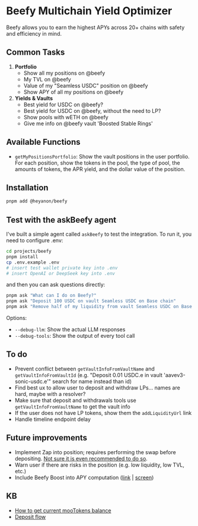 # Beefy Multichain Yield Optimizer

Beefy allows you to earn the highest APYs across 20+ chains with safety and efficiency in mind.

## Common Tasks

1. **Portfolio**
    - Show all my positions on @beefy
    - My TVL on @beefy
    - Value of my "Seamless USDC" position on @beefy
    - Show APY of all my positions on @beefy
2. **Yields & Vaults**
    - Best yield for USDC on @beefy?
    - Best yield for USDC on @beefy, without the need to LP?
    - Show pools with wETH on @beefy
    - Give me info on @beefy vault 'Boosted Stable Rings'

## Available Functions

- `getMyPositionsPortfolio`: Show the vault positions in the user portfolio. For each position, show the tokens in the pool, the type of pool, the amounts of tokens, the APR yield, and the dollar value of the position.

## Installation

```bash
pnpm add @heyanon/beefy
```

## Test with the askBeefy agent

I've built a simple agent called `askBeefy` to test the integration. To run it, you need to configure .env:

```bash
cd projects/beefy
pnpm install
cp .env.example .env
# insert test wallet private key into .env
# insert OpenAI or DeepSeek key into .env
```

and then you can ask questions directly:

```bash
pnpm ask "What can I do on Beefy?"
pnpm ask "Deposit 100 USDC on vault Seamless USDC on Base chain"
pnpm ask "Remove half of my liquidity from vault Seamless USDC on Base chain"
```

Options:

- `--debug-llm`: Show the actual LLM responses
- `--debug-tools`: Show the output of every tool call

## To do

- Prevent conflict between `getVaultInfoFromVaultName` and `getVaultInfoFromVaultId` (e.g. "Deposit 0.01 USDC.e in vault 'aavev3-sonic-usdc.e'" search for name instead than id)
- Find best ux to allow user to deposit and withdraw LPs... names are hard, maybe with a resolver?
- Make sure that deposit and withdrawals tools use `getVaultInfoFromVaultName` to get the vault info
- If the user does not have LP tokens, show them the `addLiquidityUrl` link
- Handle timeline endpoint delay

## Future improvements

- Implement Zap into position; requires performing the swap before depositing. [Not sure it is even recommended to do so](https://discord.com/channels/755231190134554696/758368074968858645/1304065221916098610).
- Warn user if there are risks in the position (e.g. low liquidity, low TVL, etc.)
- Include Beefy Boost into APY computation ([link](https://app.beefy.com/vault/beetsv3-sonic-beefyusdce-scusd) | [screen](https://d.pr/i/5NPz9B))

## KB

- [How to get current mooTokens balance](https://discord.com/channels/755231190134554696/758368074968858645/1304062150913949747)
- [Deposit flow](https://discord.com/channels/755231190134554696/758368074968858645/1305213585286500352)
